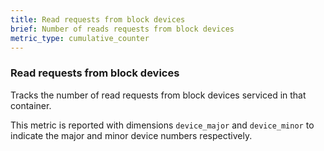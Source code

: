```yaml
---
title: Read requests from block devices
brief: Number of reads requests from block devices
metric_type: cumulative_counter
---
```

### Read requests from block devices

Tracks the number of read requests from block devices serviced in that
container.

This metric is reported with dimensions `device_major` and `device_minor` to indicate the major and minor device numbers respectively.
